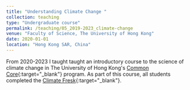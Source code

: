 ```yaml
---
title: "Understanding Climate Change "
collection: teaching
type: "Undergraduate course"
permalink: /teaching/05_2019-2023_climate-change
venue: "Faculty of Science, The University of Hong Kong"
date: 2020-01-01
location: "Hong Kong SAR, China"
---
```


From 2020-2023 I taught taught an introductory course to the science of climate change in The University of Hong Kong's [Common Core](https://commoncore.hku.hk){:target="_blank"} program. As part of this course, all students completed the [Climate Fresk](https://climatefresk.org/world/){:target="_blank"}. 
